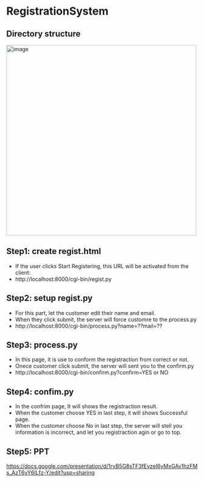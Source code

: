 # RegistrationSystem
## Directory structure
<img width="500" alt="image" src="https://user-images.githubusercontent.com/96038218/182024410-aa769db4-a87a-49db-893d-9c541be97280.png">

## Step1: create regist.html
* If the user clicks Start Registering, this URL will be activated from the client:
* http://localhost:8000/cgi-bin/regist.py

## Step2: setup regist.py
* For this part, let the customer edit their name and email.
* When they click submit, the server will force customre to the process.py
* http://localhost:8000/cgi-bin/process.py?name=??mail=??

## Step3: process.py
* In this page, it is use to conform the registraction from correct or not.
* Onece customer click submit, the server will sent you to the confirm.py
* http://localhost:8000/cgi-bin/confirm.py?confirm=YES or NO

## Step4: confim.py
* In the confrim page, It will shows the registraction result.
* When the customer choose YES in last step, it will shows Successful page.
* When the customer choose No in last step, the server will stell you information is incorrect, and let you registraction agin or go to top.

## Step5: PPT
https://docs.google.com/presentation/d/1rvB5G8sTF3fEyzeI6yMxGAv1hzFMs_AzT6vY6ILfz-Y/edit?usp=sharing
